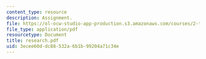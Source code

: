 ```yaml
---
content_type: resource
description: Assignment.
file: https://ol-ocw-studio-app-production.s3.amazonaws.com/courses/2-tha-undergraduate-thesis-for-course-2-a-january-iap-2007/3ecee60ddc88532a6b1b99204a71c34e_research.pdf
file_type: application/pdf
resourcetype: Document
title: research.pdf
uid: 3ecee60d-dc88-532a-6b1b-99204a71c34e
---
```

